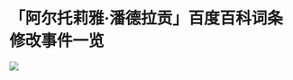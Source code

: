# 「阿尔托莉雅·潘德拉贡」百度百科词条修改事件一览
![](https://raw.githubusercontent.com/bxx-114514/iming-blog/refs/heads/main/evil-of-kurogames/images/20250506/fhsr-bdbk.jpg)
